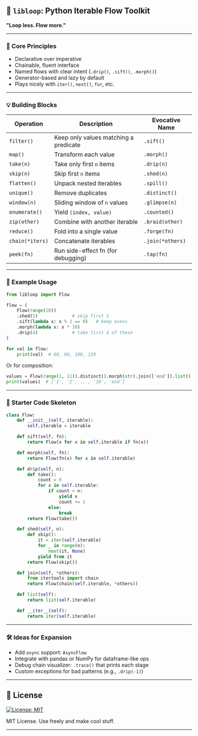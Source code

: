 
## 🎒 `libloop`: Python Iterable Flow Toolkit

**"Loop less. Flow more."**

---

### 🧱 Core Principles

* Declarative over imperative
* Chainable, fluent interface
* Named flows with clear intent (`.drip()`, `.sift()`, `.morph()`)
* Generator-based and lazy by default
* Plays nicely with `iter()`, `next()`, `for`, etc.

---

### 💡 Building Blocks

| Operation       | Description                           | Evocative Name   |
| --------------- | ------------------------------------- | ---------------- |
| `filter()`      | Keep only values matching a predicate | `.sift()`        |
| `map()`         | Transform each value                  | `.morph()`       |
| `take(n)`       | Take only first `n` items             | `.drip(n)`       |
| `skip(n)`       | Skip first `n` items                  | `.shed(n)`       |
| `flatten()`     | Unpack nested iterables               | `.spill()`       |
| `unique()`      | Remove duplicates                     | `.distinct()`    |
| `window(n)`     | Sliding window of `n` values          | `.glimpse(n)`    |
| `enumerate()`   | Yield `(index, value)`                | `.counted()`     |
| `zip(other)`    | Combine with another iterable         | `.braid(other)`  |
| `reduce()`      | Fold into a single value              | `.forge(fn)`     |
| `chain(*iters)` | Concatenate iterables                 | `.join(*others)` |
| `peek(fn)`      | Run side-effect fn (for debugging)    | `.tap(fn)`       |

---

### 🧪 Example Usage

```python
from libloop import Flow

flow = (
    Flow(range(20))
    .shed(5)             # skip first 5
    .sift(lambda x: x % 2 == 0)   # keep evens
    .morph(lambda x: x * 10)
    .drip(4)             # take first 4 of these
)

for val in flow:
    print(val)  # 60, 80, 100, 120
```

Or for composition:

```python
values = Flow(range(1, 11)).distinct().morph(str).join(['end']).list()
print(values)  # ['1', '2', ..., '10', 'end']
```

---

### 🧰 Starter Code Skeleton

```python
class Flow:
    def __init__(self, iterable):
        self.iterable = iterable

    def sift(self, fn):
        return Flow(x for x in self.iterable if fn(x))

    def morph(self, fn):
        return Flow(fn(x) for x in self.iterable)

    def drip(self, n):
        def take():
            count = 0
            for x in self.iterable:
                if count < n:
                    yield x
                    count += 1
                else:
                    break
        return Flow(take())

    def shed(self, n):
        def skip():
            it = iter(self.iterable)
            for _ in range(n):
                next(it, None)
            yield from it
        return Flow(skip())

    def join(self, *others):
        from itertools import chain
        return Flow(chain(self.iterable, *others))

    def list(self):
        return list(self.iterable)

    def __iter__(self):
        return iter(self.iterable)
```

---

### 🛠 Ideas for Expansion

* Add `async` support: `AsyncFlow`
* Integrate with pandas or NumPy for dataframe-like ops
* Debug chain visualizer: `.trace()` that prints each stage
* Custom exceptions for bad patterns (e.g., `.drip(-1)`)

---

## 📝 License

[![License: MIT](https://img.shields.io/badge/License-MIT-yellow.svg)](LICENSE)

MIT License. Use freely and make cool stuff.

---
